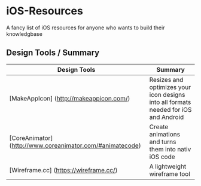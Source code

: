 # iOS-Resources
A fancy list of iOS resources for anyone who wants to build their knowledgbase

## Design Tools / Summary

Design Tools | Summary
---- | ----
[MakeAppIcon] (http://makeappicon.com/) | Resizes and optimizes your icon designs into all formats needed for iOS and Android
[CoreAnimator] (http://www.coreanimator.com/#animatecode) | Create animations and turns them into nativ iOS code
[Wireframe.cc] (https://wireframe.cc/) | A lightweight wireframe tool
